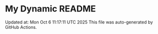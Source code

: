 # My Dynamic README
Updated at: Mon Oct  6 11:17:11 UTC 2025
This file was auto-generated by GitHub Actions.
